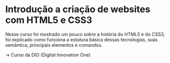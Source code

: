 # Introdução a criação de websites com HTML5 e CSS3

Nesse curso foi mostrado um pouco sobre a história do HTML5 e do CSS3, foi explicado como funciona a estutura básica dessas tecnologias, suas semântica, principais elementos e comandos.

→ Curso da DIO (Digital Innovation One)
